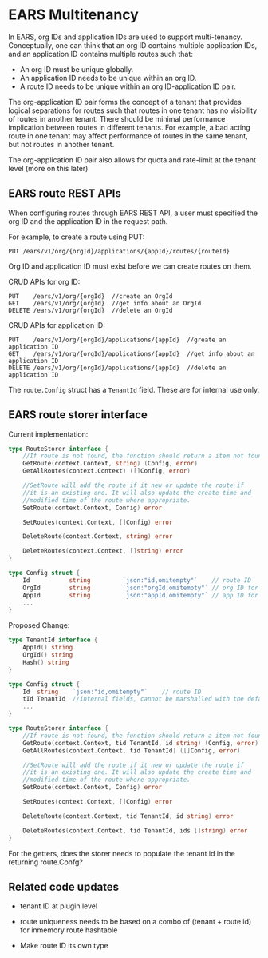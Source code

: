 # EARS Multitenancy

In EARS, org IDs and application IDs are used to support multi-tenancy. Conceptually, one can think that an org ID contains multiple application IDs, and an application ID contains multiple routes such that:

* An org ID must be unique globally.
* An application ID needs to be unique within an org ID.
* A route ID needs to be unique within an org ID-application ID pair.

The org-application ID pair forms the concept of a tenant that provides logical separations for routes such that routes in one tenant has no visibility of routes in another tenant. There should be minimal performance implication between routes in different tenants. For example, a bad acting route in one tenant may affect performance of routes in the same tenant, but not routes in another tenant.

The org-application ID pair also allows for quota and rate-limit at the tenant level (more on this later)

## EARS route REST APIs

When configuring routes through EARS REST API, a user must specified the org ID and the application ID in the request path. 

For example, to create a route using PUT:
```
PUT /ears/v1/org/{orgId}/applications/{appId}/routes/{routeId}
```

Org ID and application ID must exist before we can create routes on them. 

CRUD APIs for org ID:
```
PUT    /ears/v1/org/{orgId}  //create an OrgId
GET    /ears/v1/org/{orgId}  //get info about an OrgId
DELETE /ears/v1/org/{orgId}  //delete an OrgId
```

CRUD APIs for application ID:
```
PUT    /ears/v1/org/{orgId}/applications/{appId}  //greate an application ID
GET    /ears/v1/org/{orgId}/applications/{appId}  //get info about an application ID
DELETE /ears/v1/org/{orgId}/applications/{appId}  //delete an application ID
```

The `route.Config` struct has a `TenantId` field. These are for internal use only.

## EARS route storer interface

Current implementation:
```go
type RouteStorer interface {
	//If route is not found, the function should return a item not found error
	GetRoute(context.Context, string) (Config, error)
	GetAllRoutes(context.Context) ([]Config, error)

	//SetRoute will add the route if it new or update the route if
	//it is an existing one. It will also update the create time and
	//modified time of the route where appropriate.
	SetRoute(context.Context, Config) error

	SetRoutes(context.Context, []Config) error

	DeleteRoute(context.Context, string) error

	DeleteRoutes(context.Context, []string) error
}

type Config struct {
    Id           string         `json:"id,omitempty"`    // route ID
    OrgId        string         `json:"orgId,omitempty"` // org ID for quota and rate limiting
    AppId        string         `json:"appId,omitempty"` // app ID for quota and rate limiting
    ...
}
```

Proposed Change:
```go
type TenantId interface {
    AppId() string
    OrgId() string
    Hash() string
}

type Config struct {
    Id  string    `json:"id,omitempty"`    // route ID
    tId TenantId  //internal fields, cannot be marshalled with the default json marshaller       
    ...
}

type RouteStorer interface {
	//If route is not found, the function should return a item not found error
	GetRoute(context.Context, tid TenantId, id string) (Config, error)
	GetAllRoutes(context.Context, tid TenantId) ([]Config, error)

	//SetRoute will add the route if it new or update the route if
	//it is an existing one. It will also update the create time and
	//modified time of the route where appropriate.
	SetRoute(context.Context, Config) error

	SetRoutes(context.Context, []Config) error

	DeleteRoute(context.Context, tid TenantId, id string) error

	DeleteRoutes(context.Context, tid TenantId, ids []string) error
}


```
For the getters, does the storer needs to populate the tenant id in the returning route.Confg?

## Related code updates
* tenant ID at plugin level 
* route uniqueness needs to be based on a combo of (tenant + route id) for inmemory route hashtable

* Make route ID its own type 